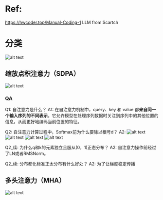 # Ref:
https://hwcoder.top/Manual-Coding-1
LLM from Scartch
# 分类
![alt text](./resources/image_AttentionClassifer.png)

## 缩放点积注意力（SDPA）
![alt text](./resources/image_dotAttention.png)
### QA
Q1: 自注意力是什么？
A1: 在自注意力机制中，query、key 和 value 都**来自同一个输入序列的不同表示**。它允许模型在处理序列数据时关注到序列中的其他位置的信息，从而更好地编码当前位置的特征。

Q2: 自注意力计算过程中，Softmax前为什么要除以根号d？
A2: 
![alt text](./resources/Q2_1.png)
![alt text](./resources/Q2_2.png)
![alt text](./resources/Q2_3.png)
![alt text](./resources/Q2_4.png)

Q2_续: 为什么q和k的元素独立且服从(0，1)正态分布？
A2: 自注意力操作前经过了LN或者RMSNorm。

Q2_续: 分布都化标准正太分布有什么好处？
A2: 为了让梯度稳定传播


## 多头注意力（MHA）
![alt text](./resources/image_MHA.png)